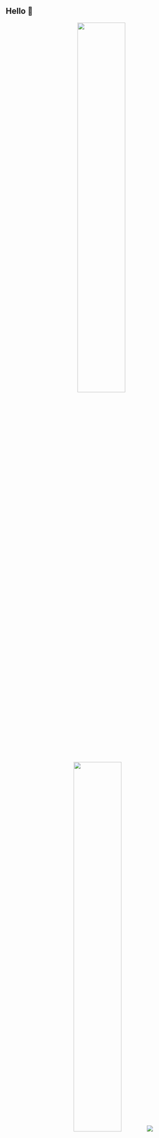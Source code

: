 <h2>Hello 👋</h2>
<p align="center">
  <img height="50%" width="auto" src ="https://github-readme-stats.vercel.app/api?username=Oreofreakshake&show_icons=true&count_private=true&theme=darcula&hide_border=true&hide=issues,contribs&bg_color=00000000">
  <img height="50%" width="auto" src ="https://github-readme-stats.vercel.app/api/top-langs/?username=Oreofreakshake&layout=compact&hide_border=true&theme=darcula&bg_color=00000000&langs_count=6&hide=jupyter%20notebook,tex,css,php">
  <img src ="https://github-readme-streak-stats.herokuapp.com?user=Oreofreakshake&theme=darcula&hide_border=true&background=FFFFFF00">
  <br>
  <br>
  <a href="https://www.google.com"> <img align="center" src="https://cdn.buymeacoffee.com/buttons/v2/default-orange.png" height="50" width="210" alt="aveek.saha" /></a>
</p>
